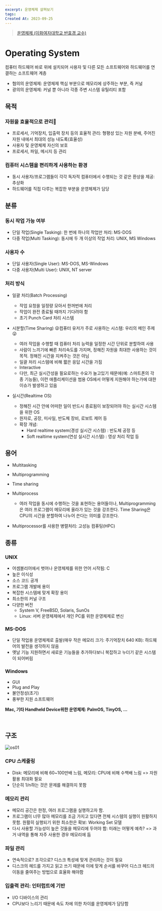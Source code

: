 ```yaml
---
excerpt: 운영체제 살펴보기
tags:
Created At: 2023-09-25
---
```

> [운영체제 (이화여자대학교 반효경 교수)](http://www.kocw.net/home/cview.do?cid=3646706b4347ef09)

# Operating System
컴퓨터 하드웨어 바로 위에 설치되어 사용자 및 다른 모든 소프트웨어와 하드웨어를 연결하는 소프트웨어 계층

- 협의의 운영체제: 운영체제 핵심 부분으로 메모리에 상주하는 부분, 즉 커널
- 광의의 운영체제: 커널 뿐 아니라 각종 주변 시스템 유틸리티 포함


## 목적
### 자원을 효율적으로 관리🌟

- 프로세서, 기억장치, 입출력 장치 등의 효율적 관리: 형평성 있는 자원 분배, 주어진 자원 내에서 최대의 성능 내도록(효율성)
- 사용자 및 운영체제 자신의 보호
- 프로세서, 파일, 메시지 등 관리

### 컴퓨터 시스템을 편리하게 사용하는 환경

- 동시 사용자/프로그램들이 각각 독자적 컴퓨터에서 수행되는 것 같은 환상을 제공: 추상화
- 하드웨어를 직접 다루는 복잡한 부분을 운영체제가 담당

## 분류
### 동시 작업 가능 여부

- 단일 작업(Single Tasking): 한 번에 하나의 작업만 처리: MS-DOS
- 다중 작업(Multi Tasking): 동시에 두 개 이상의 작업 처리: UNIX, MS Windows

### 사용자 수

- 단일 사용자(Single User): MS-DOS, MS-Windows
- 다중 사용자(Multi User): UNIX, NT server

### 처리 방식

- 일괄 처리(Batch Processing)
    - 작업 요청을 일정량 모아서 한꺼번에 처리
    - 작업이 완전 종료될 때까지 기다려야 함
    - 초기 Punch Card 처리 시스템
- 시분할(Time Sharing) 😜컴퓨터 유저가 주로 사용하는 시스템: 우리의 메인 주제😜

    - 여러 작업을 수행할 때 컴퓨터 처리 능력을 일정한 시간 단위로 분할하여 사용
    - 사람이 느끼기에 빠른 처리속도를 가지며, 정해진 자원을 최대한 사용하는 것이 목적. 정해진 시간을 지켜주는 것은 아님
    - 일괄 처리 시스템에 비해 짧은 응답 시간을 가짐
    - Interactive    
    - 다만, 최근 실시간성을 필요로하는 수요가 늘고있기 때문에(예: 스마트폰의 각종 기능들), 이런 애플리케이션을 범용 OS에서 어떻게 지원해야 하는가에 대한 이슈가 발생하고 있음
- 실시간(Realtime OS)
    
    - 정해진 시간 안에 어떠한 일이 반드시 종료됨이 보장되어야 하는 실시간 시스템을 위한 OS
    - 원자로, 공장, 미사일, 반도체 장비, 로보트 제어 등
    - 확장 개념:
        - Hard realtime system(경성 실시간 시스템) : 반도체 공정 등
        - Soft realtime system(연성 실시간 시스템) : 영상 처리 작업 등

## 용어

- Multitasking

- Multiprogramming

- Time sharing

- Multiprocess

    - 여러 작업을 동시에 수행하는 것을 표현하는 용어들이나, Multiprogramming은 여러 프로그램이 메모리에 올라가 있는 것을 강조한다. Time Sharing은 CPU의 시간을 분할하여 나누어 쓴다는 의미를 강조한다.

* Multiprocessor를 사용한 병렬처리: 고성능 컴퓨팅(HPC)

## 종류
### UNIX

- 어셈블리어에서 벗어나 운영체제를 위한 언어 시작됨: C
- 높은 이식성
- 소스 코드 공개
- 프로그램 개발에 용이
- 복잡한 시스템에 맞게 확장 용이
- 최소한의 커널 구조
- 다양한 버전
    - System V, FreeBSD, Solaris, SunOs
    - Linux: 서버 운영체제에서 개인 PC를 위한 운영체제로 변신

### MS-DOS

- 단일 작업용 운영체제로 출발(매우 작은 메모리 크기: 주기억장치 640 KB): 하드웨어의 발전을 생각하지 않음
- 옛날 기능 지원하면서 새로운 기능들을 추가하다보니 복잡하고 누더기 같은 시스템이 되어버림

### Windows

- GUI
- Plug and Play
- 불안정성(초기)
- 풍부한 지원 소프트웨어

**Mac, 기타 Handheld Device위한 운영체제: PalmOS, TinyOS, ...**

<br>

## 구조
![os01](https://onedrive.live.com/embed?resid=C4F97B3B64AE3E7A%216628&authkey=%21AMCuXqqDOOhdV7Y&width=534&height=349)
### CPU 스케줄링

- Disk: 메모리에 비해 60~100만배 느림, 메모리: CPU에 비해 수백배 느림 => 자원 활용 최대화 필요
- 단순히 1/n하는 것은 문제를 해결하지 못함

### 메모리 관리

- 메모리 공간은 한정, 여러 프로그램을 실행하고자 함.
- 프로그램이 너무 많아 메모리를 조금 가지고 있다면 전체 시스템의 실행이 원활하지 못함. 원활히 실행되기 위한 최소한은 확보: Working Set 모델
- 다시 사용할 가능성이 높은 것들을 메모리에 두어야 함: 미래는 어떻게 예측? => 과거 내역을 통해 자주 사용한 경우 메모리에 둠

### 파일 관리

- 연속적으로? 조각으로? 디스크 특성에 맞게 관리하는 것이 필요
- 디스크의 헤드를 가지고 읽고 쓰기 때문에 이에 맞게 순서를 바꾸어 디스크 헤드의 이동을 줄여주는 방법으로 효율화 해야함

### 입출력 관리: 인터럽트에 기반

- I/O 디바이스의 관리
- CPU보다 느리기 때문에 속도 차에 의한 차이를 운영체제가 담당함


